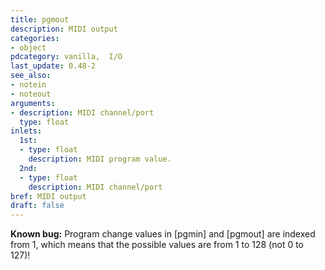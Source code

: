 ```yaml
---
title: pgmout
description: MIDI output
categories:
- object
pdcategory: vanilla,  I/O
last_update: 0.48-2
see_also:
- notein
- noteout
arguments:
- description: MIDI channel/port
  type: float
inlets:
  1st:
  - type: float
    description: MIDI program value.
  2nd:
  - type: float
    description: MIDI channel/port
bref: MIDI output
draft: false
---
```

**Known bug:** Program change values in [pgmin] and [pgmout] are indexed from 1, which means that the possible values are from 1 to 128 (not 0 to 127)!
